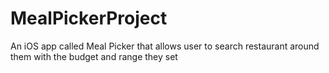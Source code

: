 # MealPickerProject
An iOS app called Meal Picker that allows user to search restaurant around them with the budget and range they set
